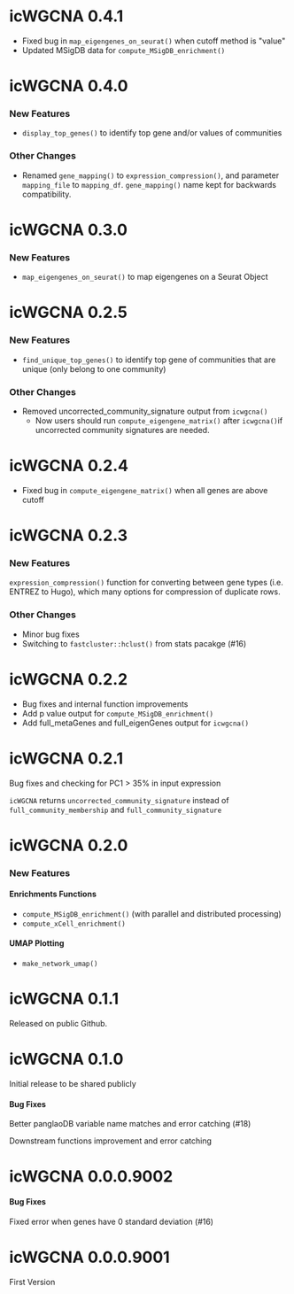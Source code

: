 # icWGCNA 0.4.1

- Fixed bug in `map_eigengenes_on_seurat()` when cutoff method is "value"
- Updated MSigDB data for `compute_MSigDB_enrichment()` 

# icWGCNA 0.4.0

### New Features

- `display_top_genes()` to identify top gene and/or values of communities

### Other Changes

- Renamed `gene_mapping()` to `expression_compression()`, and parameter 
`mapping_file` to `mapping_df`. `gene_mapping()` name kept for backwards 
compatibility.

# icWGCNA 0.3.0

### New Features

- `map_eigengenes_on_seurat()` to map eigengenes on a Seurat Object

# icWGCNA 0.2.5

### New Features

- `find_unique_top_genes()` to identify top gene of communities that are unique 
(only belong to one community)

### Other Changes

- Removed uncorrected_community_signature output from `icwgcna()`
    - Now users should run `compute_eigengene_matrix()` after 
    `icwgcna()`if uncorrected community signatures are needed.

# icWGCNA 0.2.4

- Fixed bug in `compute_eigengene_matrix()` when all genes are above cutoff

# icWGCNA 0.2.3

### New Features

`expression_compression()` function for converting between gene types (i.e. ENTREZ to
Hugo), which many options for compression of duplicate rows.

### Other Changes

- Minor bug fixes
- Switching to  `fastcluster::hclust()` from stats pacakge (#16)

# icWGCNA 0.2.2

- Bug fixes and internal function improvements
- Add p value output for `compute_MSigDB_enrichment()`
- Add full_metaGenes and full_eigenGenes output for `icwgcna()`

# icWGCNA 0.2.1

Bug fixes and checking for PC1 > 35% in input expression

`icWGCNA` returns `uncorrected_community_signature` instead of 
`full_community_membership` and `full_community_signature`

# icWGCNA 0.2.0

### New Features

#### Enrichments Functions
- `compute_MSigDB_enrichment()` (with parallel and distributed processing)
- `compute_xCell_enrichment()`

#### UMAP Plotting
- `make_network_umap()`

# icWGCNA 0.1.1

Released on public Github. 

# icWGCNA 0.1.0

Initial release to be shared publicly

#### Bug Fixes

Better panglaoDB variable name matches and error catching (#18)

Downstream functions improvement and error catching

# icWGCNA 0.0.0.9002

#### Bug Fixes

Fixed error when genes have 0 standard deviation (#16)


# icWGCNA 0.0.0.9001

First Version

